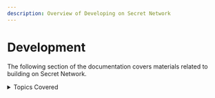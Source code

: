 ```yaml
---
description: Overview of Developing on Secret Network
---
```


# Development

The following section of the documentation covers materials related to building on Secret Network.&#x20;

<details>

<summary>Topics Covered</summary>

1. [Local Secret ](tools-and-libraries/local-secret.md)
2. [API End Points](api-endpoints.md)
3. [Intro To Secret Contracts ](secret-by-example/intro-to-secret-contracts.md)
4. [Secret Contracts ](secret-contracts/)
   1. [Core Components](broken-reference)
   2. [Init](secret-contracts/contract-components/init.md)
   3. [Handles](secret-contracts/contract-components/handles.md)
   4. [Queries ](secret-contracts/contract-components/queries.md)
   5. [Storage](secret-contracts/contract-components/storage/)
   6. [Data Handling ](secret-contracts/best-practices/data-handling.md)
   7. [Permissioned Viewing](secret-contracts/permissioned-viewing/)
   8. [Inter-Contract Interaction](secret-contracts/inter-contract-interaction.md)
   9. [Use Cases Of Secret Contracts](use-cases-of-secret-contracts/)&#x20;
   10. [Best Practices](secret-contracts/best-practices/)&#x20;
   11. [Community Tutorials](secret-by-example/community-tutorials.md)
   12. [How To Send Native SCRT](common-patterns/how-to-send-native-scrt.md)
   13. [CosmosMSG](broken-reference)
5. [Useful Libraries](broken-reference)&#x20;
6. [Building A Back-End ](broken-reference)
7. [SecretJs](tools-and-libraries/secretjs/)
8. [Secret CLI](tools-and-libraries/secret-cli/)&#x20;
9. [Secret IDE ](tools-and-libraries/contract-development/secret-ide.md)
10. [Testnet](testnet.md)

</details>
